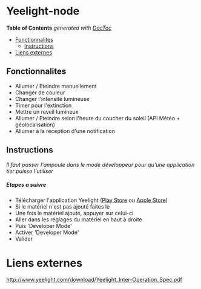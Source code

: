# Yeelight-node

<!-- START doctoc generated TOC please keep comment here to allow auto update -->
<!-- DON'T EDIT THIS SECTION, INSTEAD RE-RUN doctoc TO UPDATE -->
**Table of Contents**  *generated with [DocToc](https://github.com/thlorenz/doctoc)*

- [Fonctionnalites](#fonctionnalites)
  - [Instructions](#instructions)
- [Liens externes](#liens-externes)

<!-- END doctoc generated TOC please keep comment here to allow auto update -->

## Fonctionnalites

* Allumer / Eteindre manuellement
* Changer de couleur 
* Changer l'intensité lumineuse
* Timer pour l'extinction
* Mettre un reveil lumineux
* Allumer / Eteindre selon l'heure du coucher du soleil (API Météo + géolocalisation)
* Allumer à la reception d'une notification

## Instructions

*Il faut passer l'ampoule dans le mode développeur pour qu'une application tier puisse l'utiliser*

##### Etapes a suivre

* Télécharger l'application Yeelight ([Play Store](https://www.google.fr/url?sa=t&rct=j&q=&esrc=s&source=web&cd=1&cad=rja&uact=8&ved=0ahUKEwjfycr61fHUAhWLJlAKHRV9DuQQFggnMAA&url=https%3A%2F%2Fplay.google.com%2Fstore%2Fapps%2Fdetails%3Fid%3Dcom.yeelight.cherry%26hl%3Dfr&usg=AFQjCNH7GOY-jo823U8I-IxlPJD0RaiQWQ) ou [Apple Store](https://www.google.fr/url?sa=t&rct=j&q=&esrc=s&source=web&cd=2&cad=rja&uact=8&ved=0ahUKEwjfycr61fHUAhWLJlAKHRV9DuQQFggtMAE&url=https%3A%2F%2Fitunes.apple.com%2Ffr%2Fapp%2Fyeelight%2Fid977125608%3Fmt%3D8&usg=AFQjCNFHiSUqbpIhL0xYO74YPao-NvddUQ))
* Si le matériel n'est pas ajouté faites le
* Une fois le matériel ajouté, appuyer sur celui-ci
* Aller dans les réglages du matériel en haut à droite  
* Puis 'Developer Mode'
* Activer 'Developer Mode'
* Valider 

# Liens externes

http://www.yeelight.com/download/Yeelight_Inter-Operation_Spec.pdf

 